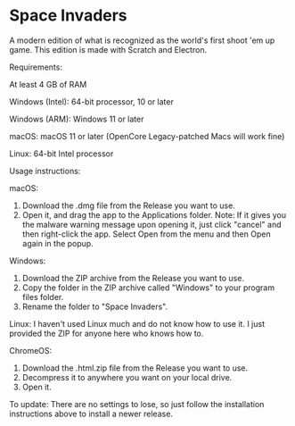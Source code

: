 # Space Invaders
A modern edition of what is recognized as the world's first shoot 'em up game. This edition is made with Scratch and Electron.

Requirements:

At least 4 GB of RAM

Windows (Intel): 64-bit processor, 10 or later

Windows (ARM): Windows 11 or later

macOS: macOS 11 or later (OpenCore Legacy-patched Macs will work fine)

Linux: 64-bit Intel processor

Usage instructions:

macOS:

1. Download the .dmg file from the Release you want to use.
2. Open it, and drag the app to the Applications folder. Note: If it gives you the malware warning message upon opening it, just click "cancel" and then right-click the app. Select Open from the menu and then Open again in the popup.

Windows:

1. Download the ZIP archive from the Release you want to use.
2. Copy the folder in the ZIP archive called "Windows" to your program files folder.
3. Rename the folder to "Space Invaders".

Linux: I haven't used Linux much and do not know how to use it. I just provided the ZIP for anyone here who knows how to.

ChromeOS:

1. Download the .html.zip file from the Release you want to use.
2. Decompress it to anywhere you want on your local drive.
3. Open it.

To update: There are no settings to lose, so just follow the installation instructions above to install a newer release.
